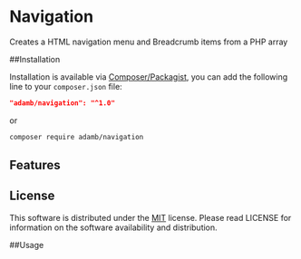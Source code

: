 # Navigation
Creates a HTML navigation menu and Breadcrumb items from a PHP array

##Installation

Installation is available via [Composer/Packagist](https://packagist.org/packages/adamb/database), you can add the following line to your `composer.json` file:

```json
"adamb/navigation": "^1.0"
```

or

```sh
composer require adamb/navigation
```

## Features



## License

This software is distributed under the [MIT](https://github.com/AdamB7586/pdo-dbal/blob/master/LICENSE) license. Please read LICENSE for information on the
software availability and distribution.

##Usage

